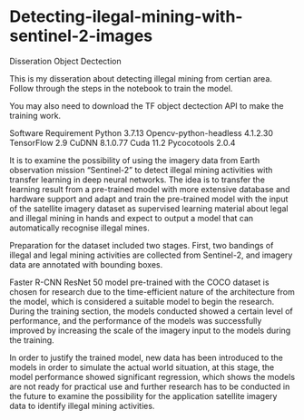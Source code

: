 # Detecting-ilegal-mining-with-sentinel-2-images
Disseration Object Dectection

This is my disseration about detecting illegal mining from certian area.
Follow through the steps in the notebook to train the model.

You may also need to download the TF object dectection API to make the training work.

Software Requirement
Python 3.7.13
Opencv-python-headless 4.1.2.30
TensorFlow 2.9
CuDNN  8.1.0.77
Cuda 11.2
Pycocotools 2.0.4

It is to examine the possibility of using the imagery data from Earth observation mission “Sentinel-2” to detect illegal mining activities with transfer learning in deep neural networks. The idea is to transfer the learning result from a pre-trained model with more extensive database and hardware support and adapt and train the pre-trained model with the input of the satellite imagery dataset as supervised learning material about legal and illegal mining in hands and expect to output a model that can automatically recognise illegal mines. 

Preparation for the dataset included two stages. First, two bandings of illegal and legal mining activities are collected from Sentinel-2, and imagery data are annotated with bounding boxes.

Faster R-CNN ResNet 50 model pre-trained with the COCO dataset is chosen for research due to the time-efficient nature of the architecture from the model, which is considered a suitable model to begin the research. During the training section, the models conducted showed a certain level of performance, and the performance of the models was successfully improved by increasing the scale of the imagery input to the models during the training. 

In order to justify the trained model, new data has been introduced to the models in order to simulate the actual world situation, at this stage, the model performance showed significant regression, which shows the models are not ready for practical use and further research has to be conducted in the future to examine the possibility for the application satellite imagery data to identify illegal mining activities.

